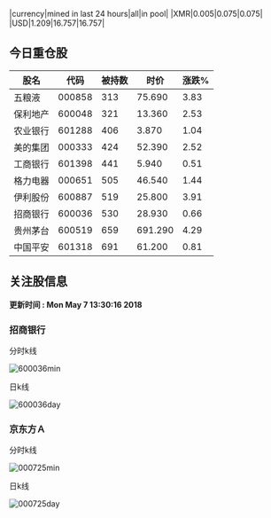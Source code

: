 |currency|mined in last 24 hours|all|in pool|
|XMR|0.005|0.075|0.075|
|USD|1.209|16.757|16.757|

## 今日重仓股 

|股名|代码|被持数|时价|涨跌%|
|---|---|---|---|---|
|五粮液|000858|313|75.690|3.83|
|保利地产|600048|321|13.360|2.53|
|农业银行|601288|406|3.870|1.04|
|美的集团|000333|424|52.390|2.52|
|工商银行|601398|441|5.940|0.51|
|格力电器|000651|505|46.540|1.44|
|伊利股份|600887|519|25.800|3.91|
|招商银行|600036|530|28.930|0.66|
|贵州茅台|600519|659|691.290|4.29|
|中国平安|601318|691|61.200|0.81|

## 关注股信息
**更新时间 : Mon May  7 13:30:16 2018**
### 招商银行 
分时k线

![600036min](http://image.sinajs.cn/newchart/min/n/sh600036.gif)

日k线

![600036day](http://image.sinajs.cn/newchart/daily/n/sh600036.gif)

### 京东方Ａ 
分时k线

![000725min](http://image.sinajs.cn/newchart/min/n/sz000725.gif)

日k线

![000725day](http://image.sinajs.cn/newchart/daily/n/sz000725.gif)
